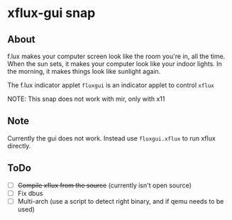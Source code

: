 # xflux-gui snap

## About

f.lux makes your computer screen look like the room you're in, all the time.
When the sun sets, it makes your computer look like your indoor lights.
In the morning, it makes things look like sunlight again.

The f.lux indicator applet `fluxgui` is an indicator applet to control `xflux`

NOTE: This snap does not work with mir, only with x11

## Note

Currently the gui does not work.
Instead use `fluxgui.xflux` to run xflux directly.

## ToDo
 - [ ] ~~Compile xflux from the source~~ (currently isn't open source)
 - [ ] Fix dbus
 - [ ] Multi-arch (use a script to detect right binary, and if qemu needs to be used)
